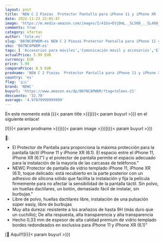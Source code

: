 ```yaml
---
layout: post
title: 'NEW C 2 Piezas  Protector Pantalla para iPhone 11 y iPhone XR  6.1   Cristal templado Antiarañazos  Antihuellas  Sin Burbujas  Dureza 9H  0.33 mm Ultra Transparente  Ultra Resistente'
date: 2022-11-23 22:01:47
image: 'https://m.media-amazon.com/images/I/41Go+EVjDmL._SL500_._SL400_.jpg'
comments: true
category: ofertas
author: 'tole.es'
slug: 'B07NC8PWDM-es NEW C 2 Piezas Protector Pantalla para iPhone 11 y iPhone...'
sku: 'B07NC8PWDM-es'
tags: [ 'Accesorios para móviles','Comunicación móvil y accesorios','Electrónica','Mantenimiento, cuidado y reparaciones de teléfonos móviles','Protectores de pantalla para móviles','iphone','newc','🇪🇸', ]
actualPrice: 5.99 EUR
currency: EUR
price: 5.99
comparePrice: 8.9 EUR
prodname: 'NEW C 2 Piezas  Protector Pantalla para iPhone 11 y iPhone XR  6.1   Cristal templado Antiarañazos  Antihuellas  Sin Burbujas  Dureza 9H  0.33 mm Ultra Transparente  Ultra Resistente'
country: 'es'
flag: '🇪🇸'
brand: 'NEWC'
buyurl: 'https://www.amazon.es/dp/B07NC8PWDM/?tag=tolees-21'
descuento: '32.70'
average: '4.97879999999999'
---
```


En este momento está [{{< param title >}}]({{< param buyurl >}}) en el siguiente enlace!

[![{{< param prodname >}}]({{< param image >}})]({{< param buyurl >}})

🔎:

- El Protector de Pantalla para proporciona la máxima protección para la pantalla táctil iPhone 11 y iPhone XR (6.1). El espacio entre el iPhone 11, iPhone XR (6.1") y el protector de pantalla permite el espacio adecuado para la instalación de la mayoría de las carcasas de teléfonos."
- NEWC Protector de pantalla de vidrio templado iPhone 11, iPhone XR (6.1), toque delicado: está recubierto en la parte posterior con un adhesivo de silicona sólido que facilita la instalación y fija la película firmemente para no afectar la sensibilidad de la pantalla táctil. Sin polvo, sin huellas dactilares, un botón, demasiado fácil de instalar, sin burbujas."
- Libre de polvo, huellas dactilares libre, instalación de una pulsación súper easiy, libre de burbujas
- Muy alta dureza: resistente a los arañazos de hasta 9H (más duro que un cuchillo); De alta respuesta, alta transparencia y alta transparencia
- Hecho 0,33 mm de espesor de alta calidad premium de vidrio templado bordes redondeados en exclusiva para iPhone 11 y iPhone XR (6.1)"

[🛒 Aquí!!!]({{< param buyurl >}})

